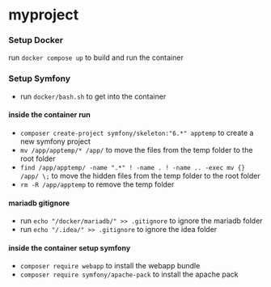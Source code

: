 # myproject

### Setup Docker
run `docker compose up` to build and run the container

### Setup Symfony
- run `docker/bash.sh` to get into the container

#### inside the container run
- `composer create-project symfony/skeleton:"6.*" apptemp` to create a new symfony project
- `mv /app/apptemp/* /app/` to move the files from the temp folder to the root folder
- `find /app/apptemp/ -name ".*" ! -name . ! -name .. -exec mv {} /app/ \;` to move the hidden files from the temp folder to the root folder
- `rm -R /app/apptemp` to remove the temp folder

#### mariadb gitignore
- run `echo "/docker/mariadb/" >> .gitignore` to ignore the mariadb folder
- run `echo "/.idea/" >> .gitignore` to ignore the idea folder

#### inside the container setup symfony
- `composer require webapp` to install the webapp bundle
- `composer require symfony/apache-pack` to install the apache pack